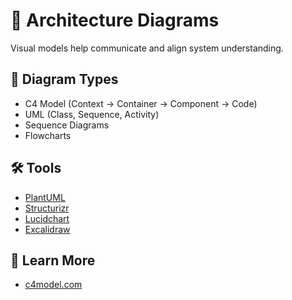 # 🧭 Architecture Diagrams

Visual models help communicate and align system understanding.

## 🧱 Diagram Types

- C4 Model (Context → Container → Component → Code)
- UML (Class, Sequence, Activity)
- Sequence Diagrams
- Flowcharts

## 🛠 Tools

- [PlantUML](https://plantuml.com/)
- [Structurizr](https://structurizr.com/)
- [Lucidchart](https://lucidchart.com)
- [Excalidraw](https://excalidraw.com)

## 📘 Learn More

- [c4model.com](https://c4model.com)
